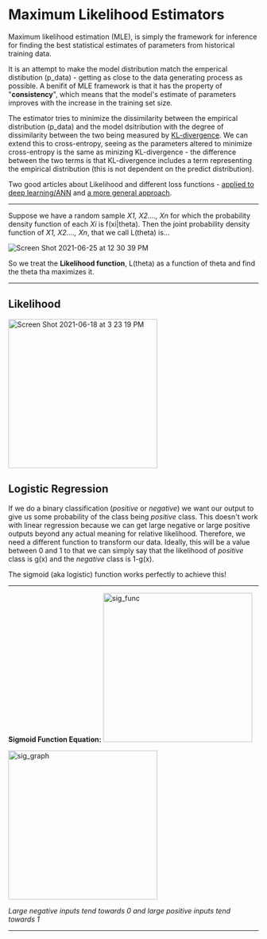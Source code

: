 # Maximum Likelihood Estimators

Maximum likelihood estimation (MLE), is simply the framework for inference for finding the best statistical estimates of parameters from historical training data.

It is an attempt to make the model distribution match the emperical distibution (p_data) - getting as close to the data generating process as possible.  A benifit of MLE framework is that it has the property of "**consistency**", which means that the model's estimate of parameters improves with the increase in the training set size.

The estimator tries to minimize the dissimilarity between the empirical distribution (p_data) and the model dsitribution with the degree of dissimilarity between the two being measured by [KL-divergence](KLdiv_vs_CrossEntropy.md). We can extend this to cross-entropy, seeing as the parameters altered to minimize cross-entropy is the same as minizing KL-divergence - the difference between the two terms is that KL-divergence includes a term representing the empirical distribution (this is not dependent on the predict distribution).

Two good articles about Likelihood and different loss functions - [applied to deep learning/ANN](https://glassboxmedicine.com/2019/12/07/connections-log-likelihood-cross-entropy-kl-divergence-logistic-regression-and-neural-networks/) and [a more general approach](https://machinelearningmastery.com/loss-and-loss-functions-for-training-deep-learning-neural-networks/).

---

Suppose we have a random sample _X1, X2...., Xn_ for which the probability density function of each _Xi_ is f(xi|theta).  Then the joint probability density function of _X1, X2...., Xn_, that we call L(theta) is...

![Screen Shot 2021-06-25 at 12 30 39 PM](https://user-images.githubusercontent.com/26121178/123457288-c2428880-d5b1-11eb-9ce5-dad633999f35.png)

So we treat the **Likelihood function**, L(theta) as a function of theta and find the theta tha maximizes it.

---



## Likelihood



<img width="300" alt="Screen Shot 2021-06-18 at 3 23 19 PM" src="https://user-images.githubusercontent.com/26121178/122607822-2b258000-d049-11eb-942b-ad9f95449128.png">


## Logistic Regression 

If we do a binary classification (_positive_ or _negative_) we want our output to give us some probability of the class being _positive_ class. 
This doesn't work with linear regression because we can get large negative or large positive outputs beyond any actual meaning for relative likelihood. Therefore, we need a different function to transform our data. Ideally, this will be a value between 0 and 1 to that we can simply say that the likelihood of _positive_ class is g(x) and the _negative_ class is 1-g(x).

The sigmoid (aka logistic) function works perfectly to achieve this!

---

**Sigmoid Function Equation:**
<img src="https://user-images.githubusercontent.com/26121178/122606731-658e1d80-d047-11eb-896f-bb888b468ed0.png" alt="sig_func" width="300"/> 

<img src="https://user-images.githubusercontent.com/26121178/122606827-91110800-d047-11eb-8d97-9a9bbc79e4c4.png" alt="sig_graph" width="300"/> 

_Large negative inputs tend towards 0 and large positive inputs tend towards 1_

---
